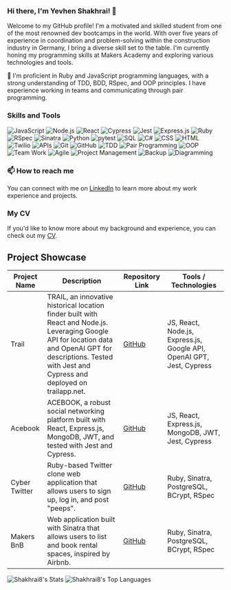 ### Hi there, I'm Yevhen Shakhrai! 👋

Welcome to my GitHub profile! I'm a motivated and skilled student from one of the most renowned dev bootcamps in the world. With over five years of experience in coordination and problem-solving within the construction industry in Germany, I bring a diverse skill set to the table. I'm currently honing my programming skills at Makers Academy and exploring various technologies and tools.

🌱 I'm proficient in Ruby and JavaScript programming languages, with a strong understanding of TDD, BDD, RSpec, and OOP principles. I have experience working in teams and communicating through pair programming.

### Skills and Tools
![JavaScript](https://img.shields.io/badge/-JavaScript-F7DF1E?style=flat-square&logo=javascript&logoColor=white)
![Node.js](https://img.shields.io/badge/-Node.js-339933?style=flat-square&logo=node.js&logoColor=white)
![React](https://img.shields.io/badge/-React-61DAFB?style=flat-square&logo=react&logoColor=white)
![Cypress](https://img.shields.io/badge/-Cypress-17202C?style=flat-square&logo=cypress&logoColor=white)
![Jest](https://img.shields.io/badge/-Jest-C21325?style=flat-square&logo=jest&logoColor=white)
![Express.js](https://img.shields.io/badge/-Express.js-000000?style=flat-square&logo=express&logoColor=white)
![Ruby](https://img.shields.io/badge/-Ruby-red?style=flat-square&logo=ruby)
![RSpec](https://img.shields.io/badge/-RSpec-red?style=flat-square)
![Sinatra](https://img.shields.io/badge/-Sinatra-brightgreen?style=flat-square)
![Python](https://img.shields.io/badge/-Python-3776AB?style=flat-square&logo=python&logoColor=white)
![pytest](https://img.shields.io/badge/-pytest-0A9EDC?style=flat-square&logo=pytest&logoColor=white)
![SQL](https://img.shields.io/badge/-SQL-4479A1?style=flat-square&logo=postgresql&logoColor=white)
![C#](https://img.shields.io/badge/-C%23-239120?style=flat-square&logo=csharp&logoColor=white)
![CSS](https://img.shields.io/badge/-CSS-1572B6?style=flat-square&logo=css3&logoColor=white)
![HTML](https://img.shields.io/badge/-HTML-E34F26?style=flat-square&logo=html5&logoColor=white)
![Twilio](https://img.shields.io/badge/-Twilio-FF6F00?style=flat-square&logo=twilio&logoColor=white)
![APIs](https://img.shields.io/badge/-APIs-00599C?style=flat-square)
![Git](https://img.shields.io/badge/-Git-F05032?style=flat-square&logo=git&logoColor=white)
![GitHub](https://img.shields.io/badge/-GitHub-181717?style=flat-square&logo=github)
![TDD](https://img.shields.io/badge/-TDD-8A2BE2?style=flat-square)
![Pair Programming](https://img.shields.io/badge/-Pair%20Programming-blueviolet?style=flat-square)
![OOP](https://img.shields.io/badge/-OOP-FFA500?style=flat-square)
![Team Work](https://img.shields.io/badge/-Team%20Work-brightgreen?style=flat-square)
![Agile](https://img.shields.io/badge/-Agile-47CC00?style=flat-square)
![Project Management](https://img.shields.io/badge/-Project%20Management-lightgrey?style=flat-square)
![Backup](https://img.shields.io/badge/-Backup-00FFFF?style=flat-square)
![Diagramming](https://img.shields.io/badge/-Diagramming-ff69b4?style=flat-square)

### 📫 How to reach me

You can connect with me on [LinkedIn](https://www.linkedin.com/in/shakhrai8) to learn more about my work experience and projects.

### My CV

If you'd like to know more about my background and experience, you can check out my [CV](https://github.com/Shakhrai8/CV/blob/master/README.md).

## Project Showcase

| Project Name        | Description | Repository Link | Tools / Technologies |
|---------------------|-------------|-----------------|----------------------|
| Trail | TRAIL, an innovative historical location finder built with React and Node.js. Leveraging Google API for location data and OpenAI GPT for descriptions. Tested with Jest and Cypress and deployed on trailapp.net. | [GitHub](https://github.com/Shakhrai8/trail) | JS, React, Node.js, Express.js, Google API, OpenAI GPT, Jest, Cypress |
| Acebook | ACEBOOK, a robust social networking platform built with React, Express.js, MongoDB, JWT, and tested with Jest and Cypress. | [GitHub](https://github.com/Shakhrai8/acebook) | JS, React, Express.js, MongoDB, JWT, Jest, Cypress |
| Cyber Twitter | Ruby-based Twitter clone web application that allows users to sign up, log in, and post "peeps". | [GitHub](https://github.com/Shakhrai8/cyber-twitter) | Ruby, Sinatra, PostgreSQL, BCrypt, RSpec |
| Makers BnB | Web application built with Sinatra that allows users to list and book rental spaces, inspired by Airbnb. | [GitHub](https://github.com/Shakhrai8/makers_bnb) | Ruby, Sinatra, PostgreSQL, BCrypt, RSpec |

![Shakhrai8's Stats](https://github-readme-stats.vercel.app/api?username=Shakhrai8&theme=merko&show_icons=true&hide_border=false&count_private=true&hide_rank=true&line_height=20&width=200&height=200) ![Shakhrai8's Top Languages](https://github-readme-stats.vercel.app/api/top-langs/?username=Shakhrai8&theme=merko&show_icons=true&hide_border=false&layout=compact&langs_count=6&width=200&height=200)

